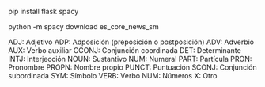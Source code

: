 pip install flask spacy

python -m spacy download es_core_news_sm

ADJ: Adjetivo
ADP: Adposición (preposición o postposición)
ADV: Adverbio
AUX: Verbo auxiliar
CCONJ: Conjunción coordinada
DET: Determinante
INTJ: Interjección
NOUN: Sustantivo
NUM: Numeral
PART: Partícula
PRON: Pronombre
PROPN: Nombre propio
PUNCT: Puntuación
SCONJ: Conjunción subordinada
SYM: Símbolo
VERB: Verbo
NUM: Números 
X: Otro
